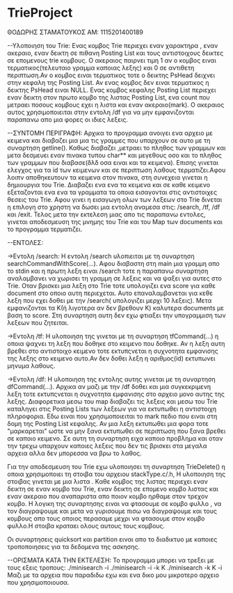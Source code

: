 # TrieProject
ΘΟΔΩΡΗΣ ΣΤΑΜΑΤΟΥΚΟΣ
ΑΜ: 1115201400189

--Υλοποιηση του Trie:
	Ενας κομβος Trie περιεχει εναν χαρακτηρα , εναν ακεραιο, εναν δεικτη σε πιθανη Posting List και τους αντιστοιχους δεικτες σε επομενους trie κομβους. Ο ακεραιος παιρνει τιμη 1 αν ο κομβος ειναι τερματικος(τελευταιο γραμμα καποιας λεξης) και 0 σε αντιθετη περιπτωση.Αν ο κομβος ειναι τερματικος τοτε ο δεικτης PsHead δειχνει στην κεφαλη της Posting List. Αν ενας κομβος δεν
ειναι τερματικος η δεικτης PsHead ειναι NULL. Ενας κομβος κεφαλης Posting List περιεχει εναν
δεικτη στον πρωτο κομβο της λιστας Posting List, ενα count που μετραει ποσους κομβους εχει η 
λιστα και εναν ακεραιο(mark). Ο ακεραιος αυτος χρησιμοποιειται στην εντολη /df για να μην 
εμφανιζονται παραπανω απο μια φορες οι ιδιες λεξεις.

--ΣΥΝΤΟΜΗ ΠΕΡΙΓΡΑΦΗ:
	Αρχικα το προγραμμα ανοιγει ενα αρχειο με κειμενα και διαβαζει μια μια τις γραμμες 
που υπαρχουν σε αυτο με τη συναρτηση getline(). Καθως διαβαζει ,μετραει το πληθος των γραμμων
και μετα δεσμευει εναν πινακα τυπου char** και μεγεθους οσο και το πληθος των γραμμων που
διαβασε(δλδ οσα ειναι και τα κειμενα). Επισης γινεται ελεγχος για τα id των κειμενων και σε
περιπτωση λαθους τερματιζει.Αφου λοιπν αποθηκευτουν τα κειμενα στον πινακα, στη συνεχεια 
γινεται η δημιουργια του Trie. Διαβαζει ενα ενα τα κειμενα και σε καθε κειμενο εξεταζονται
ενα ενα τα γραμματα τα οποια εισαγονται στις αντιστοιχες θεσεις του Trie. 
	Αφου γινει η εισαγωγη ολων των λεξεων στο Trie δινεται η επιλογη στο χρηστη να δωσει
μια εντολη αναμεσα στις: /search, /tf, /df και  /exit. Τελος μετα την εκτελεση μιας απο τις
παραπανω εντολες,  γινεται αποδεσμευση της μνημης του Trie και του Μap των documents
και το προγραμμα τερματιζει.

--ΕΝΤΟΛΕΣ:

->Εντολη /search: Η εντολη /search υλοπιειται με τη συναρτηση searchCommandWithScore(...). Αφου
διαβαστη στη main μια γραμμη απο το stdin και η πρωτη λεξη ειναι /search τοτε η παραπανω
συναρτηση αναλαμβανει να χωρισει τη γραμμη σε λεξεις και να ψαξει για αυτες στο Trie. Οταν
βρισκει μια λεξη στο Trie τοτε υπολογιζει ενα score για καθε document στο οποιο αυτη περιεχεται.
Αυτο επαναλαμβανεται για κεθε λεξη που εχει δοθει με την /search( υπολογιζει μερχι 10 λεξεις).
Μετα εμφανιζονται τα K(ή λιγοτερα αν δεν βρεθουν Κ) καλυτερα documents με βαση το score. Στη 
συναρτηση αυτη δεν εχω φτιαξει την υπογραμμιση των λεξεων που ζητειται.

->Εντολη /tf: Η υλοποιηση της γινεται με τη συναρτηση tfCommand(...) η οποια ψαχνει τη λεξη που 
δοθηκε στο κειμενο που δοθηκε. Αν η λεξη αυτη βρεθει στο αντιστοιχο κειμενο τοτε εκτυπςνεται 
η συχνοτητα εμφανισης της λεξης στο κειμενο αυτο.Αν δεν δοθει λεξη η αριθμος(id) εκτυπωνει 
μηνυμα λαθους.

->Εντολη /df: Η υλοποιηση της εντολης αυτης γινεται με τη συναρτηση dfCommand(...). Αρχικα αν 
μαζι με την /df δοθει και μια συγκεκριμενη λεξη τοτε εκτυπςνεται η συχνοτητα εμφανισης στο
αρχειο μονο αυτης της λεξης. Διαφορετικα μεσω του map διαβαζει τις λεξεις και μεσω του Trie
καταληγει στις Posting Lists  των λεξεων για να εκτυπωθει η αντιστοιχη πληροφορια. Εδω ειναι 
που χρησιμοποιειται το mark πεδιο που ειναι στη δομη της Posting List κεφαλης. Αν μια λεξη 
εκτυπωθει μια φορα τοτε "μαρκαρεται" ωστε να μην ξανα εκτυπωθει σε περιπτωση που ξανα βρεθει σε
καποιο κειμενο. Σε αυτη τη συναρτηση ειχα καποιο προβλημα και οταν την τρεχω υπαρχουν καποιες 
λεξεις που δεν τις βρισκει στα μεγαλα αρχεια αλλα δεν μπορεσσα να βρω το λαθος.

Για την αποδεσμευση του Trie εχω υλοποιησει τη συναρτηση TrieDelete() η οποια χρησιμοποιει τη στοιβα του αρχειου stackType.c/.h, Η υλοποιηση της στοιβας γινεται με μια λιστα . Καθε κομβος 
της λιστας περιεχει εναν δεικτη σε εναν κομβο του Trie, εναν δεικτη σε επομενο κομβο λιστας και 
εναν ακεραιο που αναπαριστα απο ποιον κομβο ηρθαμε στον τρεχον κομβο. Η λογικη της συναρτησης
ειναι να φτασουμε σε κομβο φυλλο , να τον διαγραψουμε και μετα να γυρισουμε πισω να διαγραψουμε
και τους κομβους απο τους οποιος περασαμε μεχρι να φτασουμε στον κομβο φυλλο.Η στοιβα κραταει ολους αυτους τους κομβους.

Οι συναρτησεις quicksort και  partition  ειναι απο το διαδικτυο με καποιες τροποποιησεις για τα
δεδομενα της ασκησης.

--ΟΡΙΣΜΑΤΑ ΚΑΤΑ ΤΗΝ ΕΚΤΕΛΕΣΗ: Το προγραμμα μπορει να τρεξει με τους εξεις τροπους:
	./minisearch -i <filename> 
	./minisearch -i <filename> -k K
	./minisearch  -k K -i <filename>
Μαζι με τα αρχεια που παραδιδω εχω και ενα δικο μου μικροτερο αρχειο που χρησιμοποιουσα.


